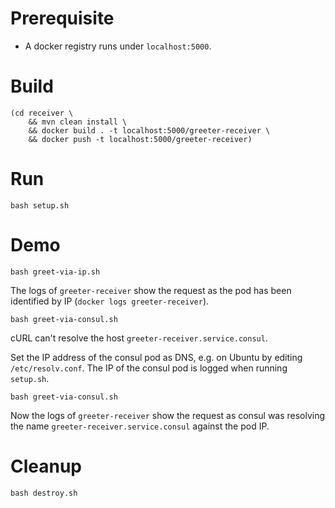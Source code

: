 # Prerequisite

* A docker registry runs under `localhost:5000`.

# Build

```
(cd receiver \
    && mvn clean install \
    && docker build . -t localhost:5000/greeter-receiver \
    && docker push -t localhost:5000/greeter-receiver)
```

# Run

```
bash setup.sh
```

# Demo

```
bash greet-via-ip.sh
```

The logs of `greeter-receiver` show the request as the pod has been identified by IP (`docker logs greeter-receiver`).

```
bash greet-via-consul.sh
```

cURL can't resolve the host `greeter-receiver.service.consul`.

Set the IP address of the consul pod as DNS, e.g. on Ubuntu by editing `/etc/resolv.conf`. The IP of the consul pod is logged when running `setup.sh`.

```
bash greet-via-consul.sh
```

Now the logs of `greeter-receiver` show the request as consul was resolving the name `greeter-receiver.service.consul` against the pod IP.

# Cleanup

```
bash destroy.sh
```
